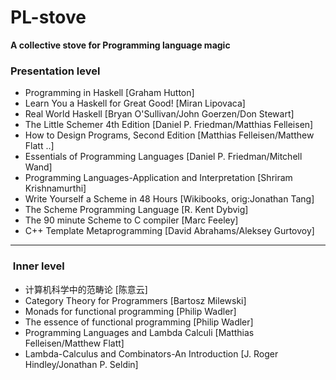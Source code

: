 # PL-stove
**A collective stove for Programming language magic** <br>

###  Presentation level
- Programming in Haskell [Graham Hutton]
- Learn You a Haskell for Great Good! [Miran Lipovaca] 
- Real World Haskell [Bryan O'Sullivan/John Goerzen/Don Stewart] 
- The Little Schemer 4th Edition [Daniel P. Friedman/Matthias Felleisen]
- How to Design Programs, Second Edition [Matthias Felleisen/Matthew Flatt ..]
- Essentials of Programming Languages [Daniel P. Friedman/Mitchell Wand]
- Programming Languages-Application and Interpretation [Shriram Krishnamurthi]
- Write Yourself a Scheme in 48 Hours [Wikibooks, orig:Jonathan Tang]
- The Scheme Programming Language [R. Kent Dybvig]
- The 90 minute Scheme to C compiler [Marc Feeley]
- C++ Template Metaprogramming [David Abrahams/Aleksey Gurtovoy]
---
###  Inner level

- 计算机科学中的范畴论 [陈意云]
- Category Theory for Programmers [Bartosz Milewski]
- Monads for functional programming [Philip Wadler]
- The essence of functional programming [Philip Wadler]
- Programming Languages and Lambda Calculi [Matthias Felleisen/Matthew Flatt]
- Lambda-Calculus and Combinators-An Introduction [J. Roger Hindley/Jonathan P. Seldin]
